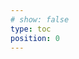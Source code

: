 ```yaml
---
# show: false
type: toc
position: 0
---
```


<aagam-toc></aagam-toc>

<!-- <ol>
  <li>
  <nuxt-link to="/aagam/acharanga/book-1">Book 1</nuxt-link>
    <ol>
    </ol>
  </li>
</ol>

1. [Book 1](/aagam/acharanga/book-1)
        <details> 
        <summary>- [Chapter 1](/aagam/acharanga/book-1/chapter-1)</summary>
        1. [Lesson 1](/aagam/acharanga/book-1/chapter-1/lesson-1)
            1. [Sutra 1](/aagam/acharanga/book-1/chapter-1/lesson-1/sutra-1)
            1. [Sutra 2](/aagam/acharanga/book-1/chapter-1/lesson-1/sutra-2)
            1. [Su kuhtra 3](/aagam/acharanga/book-1/chapter-1/lesson-1/sutra-3)
            1. [Sutra 4](/aagam/acharanga/book-1/chapter-1/lesson-1/sutra-4)
            1. [Sutra 5](/aagam/acharanga/book-1/chapter-1/lesson-1/sutra-5)
            1. [Sutra 6](/aagam/acharanga/book-1/chapter-1/lesson-1/sutra-6)
        2. [Lesson 2](/aagam/acharanga/book-1/chapter-1/lesson-2)
            1. [Sutra 1](/aagam/acharanga/book-1/chapter-1/lesson-2/sutra-1)
            1. [Sutra 2](/aagam/acharanga/book-1/chapter-1/lesson-2/sutra-2)
            1. [Sutra 3](/aagam/acharanga/book-1/chapter-1/lesson-2/sutra-3)
            1. [Sutra 4](/aagam/acharanga/book-1/chapter-1/lesson-2/sutra-4)
            1. [Sutra 5](/aagam/acharanga/book-1/chapter-1/lesson-2/sutra-5)
            1. [Sutra 6](/aagam/acharanga/book-1/chapter-1/lesson-2/sutra-6)   
        </details> 
    - [Chapter 2](/aagam/acharanga/book-1/chapter-2)
        1. [Lesson 1](/aagam/acharanga/book-1/chapter-2/lesson-1)
            1. [Sutra 1](/aagam/acharanga/book-1/chapter-2/lesson-1/sutra-1)
            1. [Sutra 2](/aagam/acharanga/book-1/chapter-2/lesson-1/sutra-2)
            1. [Sutra 3](/aagam/acharanga/book-1/chapter-2/lesson-1/sutra-3)
            1. [Sutra 4](/aagam/acharanga/book-1/chapter-2/lesson-1/sutra-4)
            1. [Sutra 5](/aagam/acharanga/book-1/chapter-2/lesson-1/sutra-5)
            1. [Sutra 6](/aagam/acharanga/book-1/chapter-2/lesson-1/sutra-6)
    1. Chapter 3
2. Book 2 -->